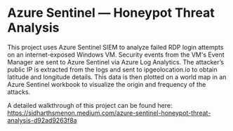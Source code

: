 # Azure Sentinel — Honeypot Threat Analysis

This project uses Azure Sentinel SIEM to analyze failed RDP login attempts on an internet-exposed Windows VM. Security events from the VM's Event Manager are sent to Azure Sentinel via Azure Log Analytics. The attacker’s public IP is extracted from the logs and sent to ipgeolocation.io to obtain latitude and longitude details. This data is then plotted on a world map in an Azure Sentinel workbook to visualize the origin and frequency of the attacks.

A detailed walkthrough of this project can be found here: https://sidharthsmenon.medium.com/azure-sentinel-honeypot-threat-analysis-d92ad9263f8a
